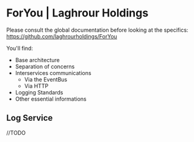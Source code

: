 # ForYou | Laghrour Holdings
 
 Please consult the global documentation before looking at the specifics:
 https://github.com/laghrourholdings/ForYou
 
 You'll find:
  - Base architecture
  - Separation of concerns
  - Interservices communications
      - Via the EventBus
      - Via HTTP
  - Logging Standards
  - Other essential informations
 
## Log Service

//TODO
